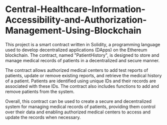 # Central-Healthcare-Information-Accessibility-and-Authorization-Management-Using-Blockchain

This project is a smart contract written in Solidity, a programming language used to develop decentralized applications (DApps) on the Ethereum blockchain. The contract, named "PatientHistory", is designed to store and manage medical records of patients in a decentralized and secure manner.

The contract allows authorized medical centers to add test reports of patients, update or remove existing reports, and retrieve the medical history of a patient. Patients are identified using unique IDs and their records are associated with these IDs. The contract also includes functions to add and remove patients from the system.

Overall, this contract can be used to create a secure and decentralized system for managing medical records of patients, providing them control over their data and enabling authorized medical centers to access and update the records when necessary.

